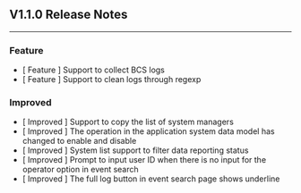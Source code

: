## V1.1.0 Release Notes

--- 

### Feature

- [ Feature ] Support to collect BCS logs
- [ Feature ] Support to clean logs through regexp

### Improved

- [ Improved ] Support to copy the list of system managers 
- [ Improved ] The operation in the application system data model has changed to enable and disable
- [ Improved ] System list support to filter data reporting status
- [ Improved ] Prompt to input user ID when there is no input for the operator option in event search
- [ Improved ] The full log button in event search page shows underline
